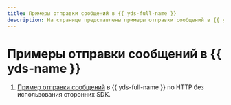```yaml
---
title: Примеры отправки сообщений в {{ yds-full-name }}
description: На странице представлены примеры отправки сообщений в {{ yds-name }}.
---
```


# Примеры отправки сообщений в {{ yds-name }}

1. [Пример отправки сообщений](https://github.com/yandex-cloud/examples/tree/master/yds/examples) в {{ yds-full-name }} по HTTP без использования сторонних SDK.
